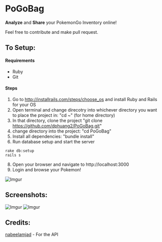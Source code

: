 # PoGoBag

**Analyze** and **Share** your PokemonGo Inventory online!

Feel free to contribute and make pull request.

## To Setup:

#### Requirements

* Ruby
* Git

#### Steps

1) Go to http://installrails.com/steps/choose_os and install Ruby and Rails for your OS <br>
2) Open terminal and change direcotry into whichever directory you want to place the project in: "cd ~" (for home directory) <br>
3) In that directory, clone the project "git clone https://github.com/dphuang2/PoGoBag.git" <br>
4) change directory into the project: "cd PoGoBag" <br>
6) Install all dependencies: "bundle install" <br>
7) Run database setup and start the server <br>
```
rake db:setup
rails s
```

8) Open your browser and navigate to http://localhost:3000 <br>
9) Login and browse your Pokemon!

![Imgur](http://i.imgur.com/Yzz5ouC.png)

## Screenshots:

![Imgur](http://i.imgur.com/SdEIGjF.png)
![Imgur](http://i.imgur.com/lPvCpYa.png)

## Credits:

[nabeelamjad](https://github.com/nabeelamjad/poke-api) - For the API
